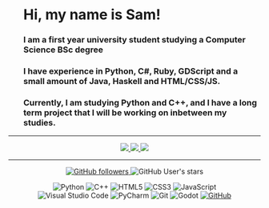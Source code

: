 <div style="padding-left: 30px">

# Hi, my name is Sam!
<h3>I am a first year university student studying a Computer Science BSc degree</h3>
<h3>I have experience in Python, C#, Ruby, GDScript and a small amount of Java, Haskell and HTML/CSS/JS.</h3>
<h3>Currently, I am studying Python and C++, and I have a long term project that I will be working on inbetween my studies.</h3>
</div>
<hr>

<div align="center">
<a href="https://github.com/the-bald-lad">
<img src="https://github-readme-stats.vercel.app/api/top-langs/?username=the-bald-lad&hide=shaderlab,hlsl&theme=github_dark&hide_border=true">
<img src="https://github-readme-stats.vercel.app/api?username=the-bald-lad&show_icons=true&theme=github_dark&title_color=blue&count_private=true&hide_border=true">
<img src="https://github-readme-streak-stats.herokuapp.com?user=the-bald-lad&theme=github-dark&date_format=M%20j%5B%2C%20Y%5D&stroke=1C1278&border=3421DD00&fire=DD7419&ring=2B1CBA&dates=3B26FF">
</a>



<hr>

<a href="https://github.com/the-bald-lad?tab=followers">

![GitHub followers](https://img.shields.io/github/followers/the-bald-lad?style=social)  </a>![GitHub User's stars](https://img.shields.io/github/stars/the-bald-lad?affiliations=OWNER%2CCOLLABORATOR%2CORGANIZATION_MEMBER&style=social)

![Python](https://img.shields.io/badge/python-3670A0?style=for-the-badge&logo=python&logoColor=ffdd54)  ![C++](https://img.shields.io/badge/c++-3670A0?style=for-the-badge&logo=c%2B%2B&logoColor=ffdd54) ![HTML5](https://img.shields.io/badge/html5-%23E34F26.svg?style=for-the-badge&logo=html5&logoColor=white)   ![CSS3](https://img.shields.io/badge/css3-%231572B6.svg?style=for-the-badge&logo=css3&logoColor=white)   ![JavaScript](https://img.shields.io/badge/javascript-%23323330.svg?style=for-the-badge&logo=javascript&logoColor=%23F7DF1E)   
![Visual Studio Code](https://img.shields.io/badge/Visual%20Studio%20Code-0078d7.svg?style=for-the-badge&logo=visual-studio-code&logoColor=white)   ![PyCharm](https://img.shields.io/badge/pycharm-143?style=for-the-badge&logo=pycharm&logoColor=black&color=black&labelColor=blue)   ![Git](https://img.shields.io/badge/git-%23F05033.svg?style=for-the-badge&logo=git&logoColor=white)   ![Godot](https://img.shields.io/badge/Godot%20Engine-478CBF?style=for-the-badge&logo=godot-engine&logoColor=white)
<a href="https://github.com/the-bald-lad/">
![GitHub](https://img.shields.io/badge/github-%23121011.svg?style=for-the-badge&logo=github&logoColor=white)
</a>
</div>
